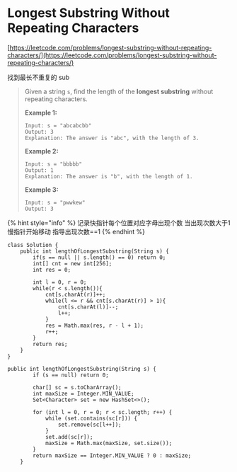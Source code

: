 # Longest Substring Without Repeating Characters

[https://leetcode.com/problems/longest-substring-without-repeating-characters/](https://leetcode.com/problems/longest-substring-without-repeating-characters/)

找到最长不重复的 sub

> Given a string `s`, find the length of the **longest substring** without repeating characters.
>
> &#x20;
>
> **Example 1:**
>
> ```
> Input: s = "abcabcbb"
> Output: 3
> Explanation: The answer is "abc", with the length of 3.
> ```
>
> **Example 2:**
>
> ```
> Input: s = "bbbbb"
> Output: 1
> Explanation: The answer is "b", with the length of 1.
> ```
>
> **Example 3:**
>
> ```
> Input: s = "pwwkew"
> Output: 3
> ```

{% hint style="info" %}
记录快指针每个位置对应字母出现个数 当出现次数大于1 慢指针开始移动 指导出现次数==1
{% endhint %}

```
class Solution {
    public int lengthOfLongestSubstring(String s) {
        if(s == null || s.length() == 0) return 0;
        int[] cnt = new int[256];
        int res = 0;
        
        int l = 0, r = 0;
        while(r < s.length()){
            cnt[s.charAt(r)]++;
            while(l <= r && cnt[s.charAt(r)] > 1){
                cnt[s.charAt(l)]--;
                l++;
            }
            res = Math.max(res, r - l + 1);
            r++;
        }
        return res;
    }
}
```

```
public int lengthOfLongestSubstring(String s) {
        if (s == null) return 0;
        
        char[] sc = s.toCharArray();
        int maxSize = Integer.MIN_VALUE;
        Set<Character> set = new HashSet<>();
        
        for (int l = 0, r = 0; r < sc.length; r++) {
            while (set.contains(sc[r])) {
                set.remove(sc[l++]);
            }
            set.add(sc[r]);
            maxSize = Math.max(maxSize, set.size());
        }
        return maxSize == Integer.MIN_VALUE ? 0 : maxSize;
    }
```
